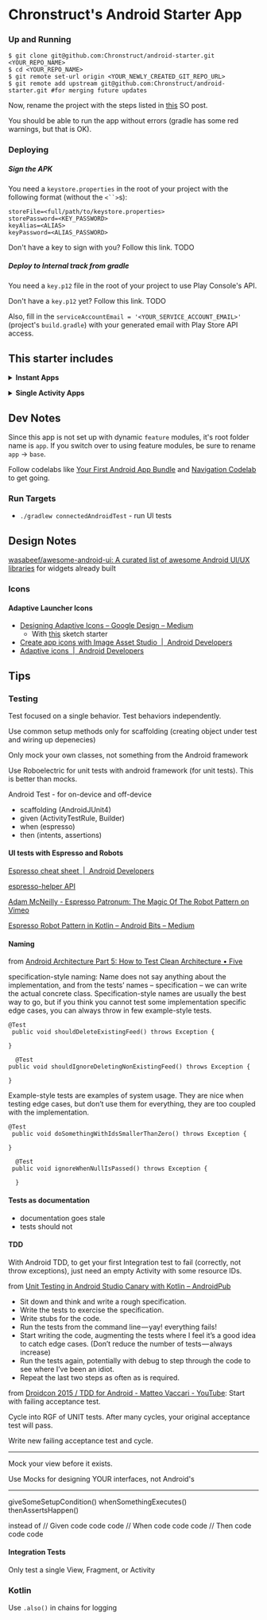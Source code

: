 # Chronstruct's Android Starter App

### Up and Running

```shell
$ git clone git@github.com:Chronstruct/android-starter.git <YOUR_REPO_NAME>
$ cd <YOUR_REPO_NAME>
$ git remote set-url origin <YOUR_NEWLY_CREATED_GIT_REPO_URL>
$ git remote add upstream git@github.com:Chronstruct/android-starter.git #for merging future updates
```

Now, rename the project with the steps listed in [this](https://stackoverflow.com/questions/16804093/android-studio-rename-package/29092698#29092698) SO post.

You should be able to run the app without errors (gradle has some red warnings, but that is OK).

### Deploying
##### Sign the APK
You need a `keystore.properties` in the root of your project with the following format (without the `<``>`s):
```text
storeFile=<full/path/to/keystore.properties>
storePassword=<KEY_PASSWORD>
keyAlias=<ALIAS>
keyPassword=<ALIAS_PASSWORD>
```

Don't have a key to sign with you? Follow this link. TODO

##### Deploy to Internal track from gradle
You need a `key.p12` file in the root of your project to use Play Console's API.

Don't have a `key.p12` yet? Follow this link. TODO

Also, fill in the `serviceAccountEmail = '<YOUR_SERVICE_ACCOUNT_EMAIL>'` (project's `build.gradle`) with your generated email with Play Store API access.

## This starter includes
<p><details>
  <summary><b>Instant Apps</b></summary>
  <p>Discovery via Instant App</br>
    </br>
     Search - query to instant app</br>
     ads - to instant app</br>
     links</br>
    </br>
     "Try Now" is like window shopping. A gateway to try without commitment. "Try Now" removes commitment anxiety, and reduces install friction.</br>
    </br>
     Web banners: from "Install" to "Open"</br>
   </p>
</details></p>
<p><details>
  <summary><b>Single Activity Apps</b></summary>
  <p>Activity manages common app chrome (appbar, bottom bar, etc).</br>
     transitions and animations managed by Navigation, not by hand</br>
     </br>
     fragments now form the screens
   </p>
</details></p>

## Dev Notes
Since this app is not set up with dynamic `feature` modules, it's root folder name is `app`. If you switch over to using feature modules, be sure to rename `app` -> `base`.

Follow codelabs like [Your First Android App Bundle](https://codelabs.developers.google.com/codelabs/your-first-dynamic-app/index.html?index=..%2F..%2Findex#0) and [Navigation Codelab](https://codelabs.developers.google.com/codelabs/android-navigation/index.html?index=..%2F..%2Findex#0) to get going. 

### Run Targets
- `./gradlew connectedAndroidTest` - run UI tests

## Design Notes
[wasabeef/awesome\-android\-ui: A curated list of awesome Android UI/UX libraries](https://github.com/wasabeef/awesome-android-ui) for widgets already built

### Icons
#### Adaptive Launcher Icons
- [Designing Adaptive Icons – Google Design – Medium](https://medium.com/google-design/designing-adaptive-icons-515af294c783)
  - With [this](https://github.com/nickbutcher/AdaptiveIconPlayground/raw/master/art/ic_launcher.sketch) sketch starter
- [Create app icons with Image Asset Studio  \|  Android Developers](https://developer.android.com/studio/write/image-asset-studio#create-adaptive)
- [Adaptive icons  \|  Android Developers](https://developer.android.com/guide/practices/ui_guidelines/icon_design_adaptive)

## Tips
### Testing
Test focused on a single behavior. Test behaviors independently.

Use common setup methods only for scaffolding (creating object under test and wiring up depenecies)

Only mock your own classes, not something from the Android framework

Use Roboelectric for unit tests with android framework (for unit tests). This is better than mocks.

Android Test - for on-device and off-device
- scaffolding (AndroidJUnit4)
- given (ActivityTestRule, Builder)
- when (espresso)
- then (intents, assertions)

#### UI tests with Espresso and Robots
[Espresso cheat sheet  \|  Android Developers](https://developer.android.com/training/testing/espresso/cheat-sheet)

[espresso\-helper API](https://github.com/Zhuinden/espresso-helper/blob/1d0f8380c7611dd500e12ca0e0fbbab91fcfe074/espresso-helper/src/main/java/com/zhuinden/espressohelper/EspressoHelper.kt)

[Adam McNeilly \- Espresso Patronum: The Magic Of The Robot Pattern on Vimeo](https://vimeo.com/266512108)

[Espresso Robot Pattern in Kotlin – Android Bits – Medium](https://medium.com/android-bits/espresso-robot-pattern-in-kotlin-fc820ce250f7)

#### Naming
from [Android Architecture Part 5: How to Test Clean Architecture • Five](http://five.agency/android-architecture-part-5-test-clean-architecture/)

specification-style naming: Name does not say anything about the implementation, and from the tests’ names – specification – we can write the actual concrete class. Specification-style names are usually the best way to go, but if you think you cannot test some implementation specific edge cases, you can always throw in few example-style tests.

```
@Test
 public void shouldDeleteExistingFeed() throws Exception {  

}

  @Test 
public void shouldIgnoreDeletingNonExistingFeed() throws Exception {  

}
```

Example-style tests are examples of system usage. They are nice when testing edge cases, but don’t use them for everything, they are too coupled with the implementation.

```
@Test
 public void doSomethingWithIdsSmallerThanZero() throws Exception {  

}

  @Test
 public void ignoreWhenNullIsPassed() throws Exception {

  }
```

#### Tests as documentation
- documentation goes stale
- tests should not

#### TDD
With Android TDD, to get your first Integration test to fail (correctly, not throw exceptions), just need an empty Activity with some resource IDs.

from [Unit Testing in Android Studio Canary with Kotlin – AndroidPub](https://android.jlelse.eu/unit-testing-in-android-studio-canary-with-kotlin-612cea3c0790)
- Sit down and think and write a rough specification.
- Write the tests to exercise the specification.
- Write stubs for the code.
- Run the tests from the command line — yay! everything fails!
- Start writing the code, augmenting the tests where I feel it’s a good idea to catch edge cases. (Don’t reduce the number of tests — always increase)
- Run the tests again, potentially with debug to step through the code to see where I’ve been an idiot.
- Repeat the last two steps as often as is required.

from [Droidcon 2015 / TDD for Android \- Matteo Vaccari \- YouTube](https://www.youtube.com/watch?v=RLo6hs1uDLA):
Start with failing acceptance test.

Cycle into RGF of UNIT tests. After many cycles, your original acceptance test will pass.

Write new failing acceptance test and cycle.

---

Mock your view before it exists.

Use Mocks for designing YOUR interfaces, not Android's

----

giveSomeSetupCondition()
whenSomethingExecutes()
thenAssertsHappen()

instead of
// Given
code
code
code
// When
code
code
code
// Then
code
code
code

#### Integration Tests
Only test a single View, Fragment, or Activity

### Kotlin
Use `.also()` in chains for logging
